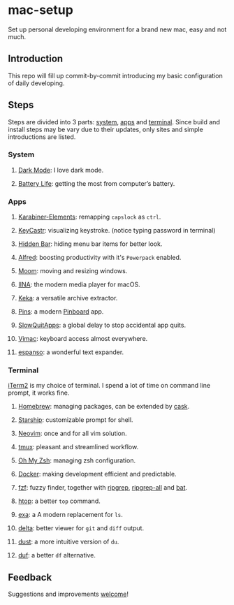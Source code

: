 
# mac-setup

Set up personal developing environment for a brand new mac, easy and not much.

## Introduction

This repo will fill up commit-by-commit introducing my basic configuration of
daily developing.

## Steps

Steps are divided into 3 parts: [system](#System), [apps](#Apps) and
[terminal](#Terminal). Since build and install steps may be vary due to their
updates, only sites and simple introductions are listed.

### System

 1. [Dark Mode](https://support.apple.com/en-us/HT208976): I love dark mode.

 2. [Battery Life](https://support.apple.com/en-us/HT204054): getting the most
        from computer’s battery.

### Apps

 1. [Karabiner-Elements](https://karabiner-elements.pqrs.org): remapping
        `capslock` as `ctrl`.

 2. [KeyCastr](https://github.com/keycastr/keycastr): visualizing keystroke.
        (notice typing password in terminal)

 3. [Hidden Bar](https://github.com/dwarvesf/hidden): hiding menu bar items for
        better look.

 4. [Alfred](https://www.alfredapp.com): boosting productivity with it's
        `Powerpack` enabled.

 5. [Moom](https://manytricks.com/moom/): moving and resizing windows.

 6. [IINA](https://iina.io): the modern media player for macOS.

 7. [Keka](https://www.keka.io): a versatile archive extractor.

 8. [Pins](https://get-pins.app): a modern [Pinboard](https://pinboard.in) app.

 9. [SlowQuitApps](https://github.com/dteoh/SlowQuitApps): a global delay to
        stop accidental app quits.

 10. [Vimac](https://vimacapp.com): keyboard access almost everywhere.

 11. [espanso](https://espanso.org): a wonderful text expander.

### Terminal

[iTerm2](https://iterm2.com) is my choice of terminal. I spend a lot of time
on command line prompt, it works fine.

 1. [Homebrew](https://brew.sh): managing packages, can be extended by
        [cask](https://formulae.brew.sh/cask/).

 2. [Starship](https://github.com/starship/starship): customizable prompt for shell.

 3. [Neovim](https://neovim.io): once and for all vim solution.

 4. [tmux](https://github.com/tmux/tmux): pleasant and streamlined workflow.

 5. [Oh My Zsh](https://github.com/ohmyzsh/ohmyzsh): managing zsh configuration.

 6. [Docker](https://github.com/ohmyzsh/ohmyzsh): making development efficient
        and predictable.

 7. [fzf](https://github.com/junegunn/fzf): fuzzy finder, together with
        [ripgrep](https://github.com/BurntSushi/ripgrep),
        [ripgrep-all](https://github.com/phiresky/ripgrep-all)
        and [bat](https://github.com/sharkdp/bat).

 8. [htop](https://github.com/hishamhm/htop): a better `top` command.

 9. [exa](https://github.com/ogham/exa): a A modern replacement for `ls`.

 10. [delta](https://github.com/dandavison/delta): better viewer for `git` and
        `diff` output.

 11. [dust](https://github.com/bootandy/dust): a more intuitive version of `du`.

 12. [duf](https://github.com/muesli/duf): a better `df` alternative.

## Feedback

Suggestions and improvements [welcome](https://github.com/kxdc/mac-setup/issues)!

